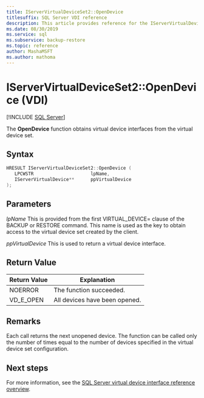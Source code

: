 ```yaml
---
title: IServerVirtualDeviceSet2::OpenDevice
titlesuffix: SQL Server VDI reference
description: This article provides reference for the IServerVirtualDeviceSet2::OpenDevice command.
ms.date: 08/30/2019
ms.service: sql
ms.subservice: backup-restore
ms.topic: reference
author: MashaMSFT
ms.author: mathoma
---
```


# IServerVirtualDeviceSet2::OpenDevice (VDI)

[!INCLUDE [SQL Server](../../../includes/applies-to-version/sqlserver.md)]

The **OpenDevice** function obtains virtual device interfaces from the virtual device set.

## Syntax

```c
HRESULT IServerVirtualDeviceSet2::OpenDevice (
   LPCWSTR                     lpName,
   IServerVirtualDevice**      ppVirtualDevice
);
```

## Parameters

*lpName*
This is provided from the first VIRTUAL_DEVICE= clause of the BACKUP or RESTORE command. This name is used as the key to obtain access to the virtual device set created by the client.

*ppVirtualDevice*
This is used to return a virtual device interface.

## Return Value

|Return Value | Explanation |
|---|---|
| NOERROR | The function succeeded. |
| VD_E_OPEN |All devices have been opened. |

## Remarks

Each call returns the next unopened device. The function can be called only the number of times equal to the number of devices specified in the virtual device set configuration.

## Next steps

For more information, see the [SQL Server virtual device interface reference overview](reference-virtual-device-interface.md).